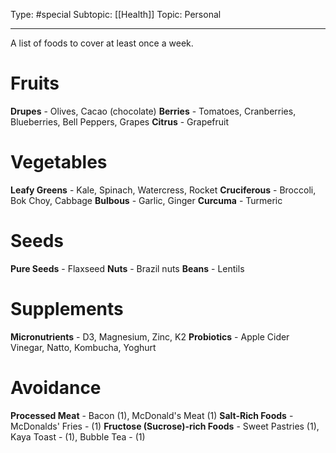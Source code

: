 Type: #special 
Subtopic: [[Health]]
Topic: Personal

----
A list of foods to cover at least once a week. 

# Fruits

**Drupes** - Olives, Cacao (chocolate)
**Berries** - Tomatoes, Cranberries, Blueberries, Bell Peppers, Grapes
**Citrus** - Grapefruit

# Vegetables

**Leafy Greens** - Kale, Spinach, Watercress, Rocket
**Cruciferous** - Broccoli, Bok Choy, Cabbage
**Bulbous** - Garlic, Ginger
**Curcuma** - Turmeric

# Seeds

**Pure Seeds** - Flaxseed
**Nuts** - Brazil nuts
**Beans** - Lentils

# Supplements

**Micronutrients** - D3, Magnesium, Zinc, K2
**Probiotics** - Apple Cider Vinegar, Natto, Kombucha, Yoghurt

# Avoidance

**Processed Meat** - Bacon (1), McDonald's Meat (1)
**Salt-Rich Foods** - McDonalds' Fries - (1)
**Fructose (Sucrose)-rich Foods** - Sweet Pastries (1), Kaya Toast - (1), Bubble Tea - (1)